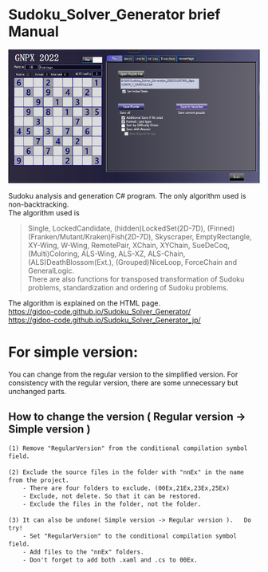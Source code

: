 # Sudoku_Solver_Generator  brief Manual
![GNPX](/images/GNPX_start.png)

Sudoku analysis and generation C# program.
The only algorithm used is non-backtracking.  
The algorithm used is  
>Single, LockedCandidate, (hidden)LockedSet(2D-7D),
  (Finned)(Franken/Mutant/Kraken)Fish(2D-7D),
  Skyscraper, EmptyRectangle, XY-Wing, W-Wing, RemotePair, XChain, XYChain,
  SueDeCoq, (Multi)Coloring,
  ALS-Wing, ALS-XZ, ALS-Chain,
 (ALS)DeathBlossom(Ext.), (Grouped)NiceLoop, ForceChain and GeneralLogic.<br>
There are also functions for transposed transformation of Sudoku problems, standardization and ordering of Sudoku problems.  

The algorithm is explained on the HTML page.  
https://gidoo-code.github.io/Sudoku_Solver_Generator/  
https://gidoo-code.github.io/Sudoku_Solver_Generator_jp/


# For simple version:

  You can change from the regular version to the simplified version.
  For consistency with the regular version, there are some unnecessary but unchanged parts.


## How to change the version ( Regular version -> Simple version )

    (1) Remove "RegularVersion" from the conditional compilation symbol field.

    (2) Exclude the source files in the folder with "nnEx" in the name from the project.
        - There are four folders to exclude. (00Ex,21Ex,23Ex,25Ex)
        - Exclude, not delete. So that it can be restored.
        - Exclude the files in the folder, not the folder.

    (3) It can also be undone( Simple version -> Regular version ).   Do try!
        - Set "RegularVersion" to the conditional compilation symbol field.
        - Add files to the "nnEx" folders.
        - Don't forget to add both .xaml and .cs to 00Ex. 
